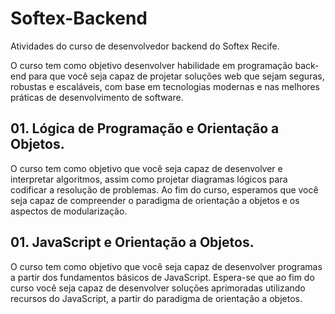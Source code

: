 # Softex-Backend
Atividades do curso de desenvolvedor backend do Softex Recife.

O curso tem como objetivo desenvolver habilidade em programação back-end para que você seja capaz de projetar soluções web que sejam seguras, robustas e  escaláveis, com base em tecnologias modernas e nas melhores práticas de desenvolvimento de software.

## 01. Lógica de Programação e Orientação a Objetos.

 O curso tem como objetivo que você seja capaz de desenvolver e interpretar algoritmos, assim como projetar diagramas lógicos para codificar a resolução de problemas. Ao fim do curso, esperamos que você seja capaz de compreender o paradigma de orientação a objetos e os aspectos de modularização. 

## 01. JavaScript e Orientação a Objetos.

 O curso tem como objetivo que você seja capaz de desenvolver programas a partir dos fundamentos básicos de JavaScript. Espera-se que ao fim do curso você seja capaz de desenvolver soluções aprimoradas utilizando recursos do JavaScript, a partir do paradigma de orientação a objetos. 
